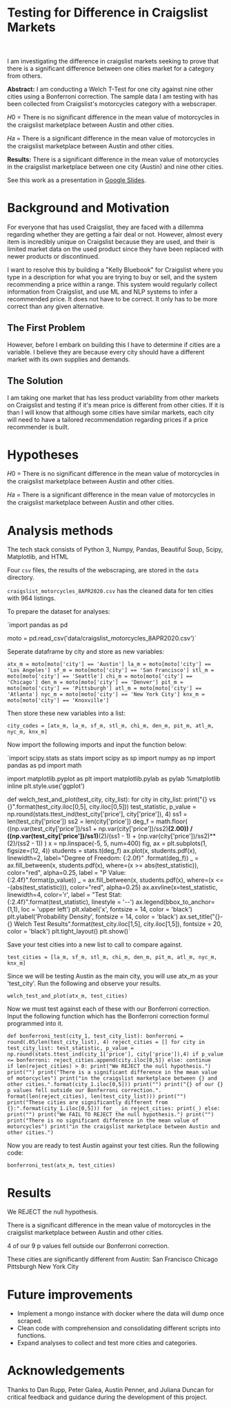# Testing for Difference in Craigslist Markets
<br><br>
I am investigating the difference in craigslist markets seeking to prove that there is a significant difference between one cities market for a category from others. 

__Abstract:__
I am conducting a Welch T-Test for one city against nine other cities using a Bonferroni correction. The sample data I am testing with has been collected from Craigslist's motorcycles category with a webscraper.

𝐻0 = There is no significant difference in the mean value of motorcycles in the craigslist marketplace between Austin and other cities.

𝐻𝑎 = There is a significant difference in the mean value of motorcycles in the craigslist marketplace between Austin and other cities.

__Results:__
There is a significant difference in the mean value of motorcycles in the craigslist marketplace between one city (Austin) and nine other cities.

See this work as a presentation in [Google Slides](https://docs.google.com/presentation/d/1USBbeBNS2mk7EQKyIUaCc81KVKVgFBys-fNmp1cbIHY/edit?usp=sharing).

# Background and Motivation

For everyone that has used Craigslist, they are faced with a dillemma regarding whether they are getting a fair deal or not. However, almost every item is incredibly unique on Craigslist because they are used, and their is limited market data on the used product since they have been replaced with newer products or discontinued.

I want to resolve this by building a "Kelly Bluebook" for Craigslist where you type in a description for what you are trying to buy or sell, and the system recommending a price within a range. This system would regularly collect information from Craigslist, and use ML and NLP systems to infer a recommended price. It does not have to be correct. It only has to be more correct than any given alternative.

## The First Problem

However, before I embark on building this I have to determine if cities are a variable. I believe they are because every city should have a different market with its own supplies and demands.

## The Solution

I am taking one market that has less product variability from other markets on Craigslist and testing if it's mean price is different from other cities. If it is than I will know that although some cities have similar markets, each city will need to have a tailored recommendation regarding prices if a price recommender is built.

# Hypotheses

𝐻0 = There is no significant difference in the mean value of motorcycles in the craigslist marketplace between Austin and other cities.

𝐻𝑎 = There is a significant difference in the mean value of motorcycles in the craigslist marketplace between Austin and other cities.

# Analysis methods

The tech stack consists of Python 3, Numpy, Pandas, Beautiful Soup, Scipy, Matplotlib, and HTML

Four ```csv``` files, the results of the webscraping, are stored in the ```data``` directory.

```craigslist_motorcycles_8APR2020.csv``` has the cleaned data for ten cities with 964 listings.

To prepare the dataset for analyses:

`import pandas as pd

moto = pd.read_csv('data/craigslist_motorcycles_8APR2020.csv')`

Seperate dataframe by city and store as new variables:

`atx_m = moto[moto['city'] == 'Austin']
la_m = moto[moto['city'] == 'Los Angeles']
sf_m = moto[moto['city'] == 'San Francisco']
stl_m = moto[moto['city'] == 'Seattle']
chi_m = moto[moto['city'] == 'Chicago']
den_m = moto[moto['city'] == 'Denver']
pit_m = moto[moto['city'] == 'Pittsburgh']
atl_m = moto[moto['city'] == 'Atlanta']
nyc_m = moto[moto['city'] == 'New York City']
knx_m = moto[moto['city'] == 'Knoxville']`

Then store these new variables into a list:

`city_codes = [atx_m, la_m, sf_m, stl_m, chi_m, den_m, pit_m, atl_m, nyc_m, knx_m]`

Now import the following imports and input the function below:

`import scipy.stats as stats
import scipy as sp
import numpy as np
import pandas as pd
import math


import matplotlib.pyplot as plt
import matplotlib.pylab as pylab
%matplotlib inline
plt.style.use('ggplot')


def welch_test_and_plot(test_city, city_list):
    for city in city_list:
        print("{} vs {}".format(test_city.iloc[0,5], city.iloc[0,5]))
        test_statistic, p_value = np.round(stats.ttest_ind(test_city['price'], city['price']), 4)
        ss1 = len(test_city['price'])
        ss2 = len(city['price'])
        deg_f = math.floor(
            ((np.var(test_city['price'])/ss1 + np.var(city['price'])/ss2)**(2.00)) / 
            ((np.var(test_city['price'])/ss1)**(2)/(ss1 - 1) + (np.var(city['price'])/ss2)**(2)/(ss2 - 1))
        )
        x = np.linspace(-5, 5, num=400)
        fig, ax = plt.subplots(1, figsize=(12, 4))
        students = stats.t(deg_f)
        ax.plot(x, students.pdf(x), linewidth=2, label="Degree of Freedom: {:2.0f}"
                .format(deg_f))
        _ = ax.fill_between(x, students.pdf(x), where=(x >= abs(test_statistic)), color="red",
                alpha=0.25, label = "P Value:\
                    {:2.4f}".format(p_value))
        _ = ax.fill_between(x, students.pdf(x), where=(x <= -(abs(test_statistic))), color="red", 
                alpha=0.25)
        ax.axvline(x=test_statistic, linewidth=4, color='r', label = "Test Stat:\
                 {:2.4f}".format(test_statistic), linestyle = '--')
        ax.legend(bbox_to_anchor=(1,1), loc = 'upper left')
        plt.xlabel('x', fontsize = 14, color = 'black')
        plt.ylabel('Probability Density', fontsize = 14, color = 'black')
        ax.set_title("{}-{} Welch Test Results".format(test_city.iloc[1,5], city.iloc[1,5]), fontsize = 20, color = 'black')
        plt.tight_layout()
        plt.show()`

Save your test cities into a new list to call to compare against.

`test_cities = [la_m, sf_m, stl_m, chi_m, den_m, pit_m, atl_m, nyc_m, knx_m]`

Since we will be testing Austin as the main city, you will use atx_m as your 'test_city'.
Run the following and observe your results.

`welch_test_and_plot(atx_m, test_cities)`

Now we must test against each of these with our Bonferroni correction. Input the following function which has the Bonferroni correction formul programmed into it.

`def bonferroni_test(city_1, test_city_list):
    bonferroni = round(.05/len(test_city_list), 4)
    reject_cities = []
    for city in test_city_list:
        test_statistic, p_value = np.round(stats.ttest_ind(city_1['price'], city['price']),4)
        if p_value <= bonferroni:
            reject_cities.append(city.iloc[0,5])
        else:
            continue          
    if len(reject_cities) > 0:
        print("We REJECT the null hypothesis.")
        print("")
        print("There is a significant difference in the mean value of motorcycles")
        print("in the craigslist marketplace between {} and other cities.".format(city_1.iloc[0,5]))
        print("")
        print("{} of our {} p values fell outside our Bonferroni correction.".
              format(len(reject_cities), len(test_city_list)))
        print("")
        print("These cities are significantly different from {}:".format(city_1.iloc[0,5]))
        for _ in reject_cities:
            print(_)
    else:
        print("")
        print("We FAIL TO REJECT the null hypothesis.")
        print("")
        print("There is no significant difference in the mean value of motorcycles")
        print("in the craigslist marketplace between Austin and other cities.")`

Now you are ready to test Austin against your test cities. Run the following code:

`bonferroni_test(atx_m, test_cities)`

# Results

We REJECT the null hypothesis.

There is a significant difference in the mean value of motorcycles
in the craigslist marketplace between Austin and other cities.

4 of our 9 p values fell outside our Bonferroni correction.

These cities are significantly different from Austin:
San Francisco
Chicago
Pittsburgh
New York City


# Future improvements
- Implement a mongo instance with docker where the data will dump once scraped.  
- Clean code with comprehension and consolidating different scripts into functions.
- Expand analyses to collect and test more cities and categories. 


# Acknowledgements

Thanks to Dan Rupp, Peter Galea, Austin Penner, and Juliana Duncan for critical feedback and guidance during the development of this project.